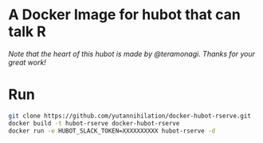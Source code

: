 A Docker Image for hubot that can talk R
========================================

*Note that the heart of this hubot is made by @teramonagi. Thanks for your great work!*

# Run

```sh
git clone https://github.com/yutannihilation/docker-hubot-rserve.git
docker build -t hubot-rserve docker-hubot-rserve
docker run -e HUBOT_SLACK_TOKEN=XXXXXXXXXX hubot-rserve -d
```
